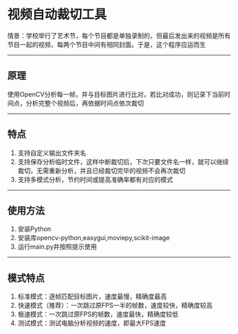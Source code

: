 # 视频自动裁切工具
情景：学校举行了艺术节，每个节目都是单独录制的，但最后发出来的视频是所有节目一起的视频，每两个节目中间有相同封面。于是，这个程序应运而生
***
## 原理
使用OpenCV分析每一帧，并与目标图片进行比对，若比对成功，则记录下当前时间点，分析完整个视频后，再依据时间点依次裁切
***
## 特点
1. 支持自定义输出文件夹名
2. 支持保存分析临时文件，这样中断裁切后，下次只要文件名一样，就可以继续裁切，无需重新分析，并且已经裁切完毕的视频不会再次裁切
3. 支持多模式分析，节约时间或提高准确率都有对应的模式
***
## 使用方法
1. 安装Python
2. 安装库opencv-python,easygui,moviepy,scikit-image
3. 运行main.py并按照提示使用
***
## 模式特点
1. 标准模式：逐帧匹配目标图片，速度最慢，精确度最高
2. 快速模式（推荐）：一次跳过原FPS一半的帧数，速度较快，精确度较高
3. 极速模式：一次跳过原FPS的帧数，速度最快，精确度较低
4. 测试模式：测试电脑分析视频的速度，即最大FPS速度
